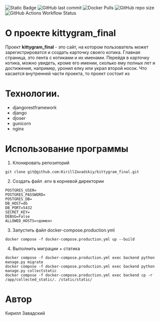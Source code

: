![Static Badge](https://img.shields.io/badge/Python-blue)
![GitHub last commit](https://img.shields.io/github/last-commit/KirillZavadskiy/kittygram_final)
![Docker Pulls](https://img.shields.io/docker/pulls/KirillZavadskiy/kittygram_final)
![GitHub repo size](https://img.shields.io/github/repo-size/KirillZavadskiy/kittygram_final)
![GitHub Actions Workflow Status](https://img.shields.io/github/actions/workflow/status/KirillZavadskiy/kittygram_final/.github/workflows/main.yml)



# О проекте kittygram_final 
Проект **kittygram_final** - это сайт, на котором пользователь может зарегистрироватся и создать карточку своего котика. Главная страница, это лента с котиками и их именами. Перейдя в карточку котика, можно увидеть, кроме его имении, сколько ему полных лет и достижения, например, уронил елку или украл второй носок. Что касается внутренней части проекта, то проект состоит из 
# Технологии. 
- djangorestframework 
- django 
- djoser
- gunicorn
- nginx

# Использование программы
1. Клонировать репозиторий 
```` 
git clone git@github.com:KirillZavadskiy/kittygram_final.git
```` 
2. Cоздать файл .env в корневой директории
```` 
POSTGRES_USER=
POSTGRES_PASSWORD=
POSTGRES_DB=
DB_HOST=db
DB_PORT=5432
SECRET_KEY=
DEBUG=False
ALLOWED_HOSTS=<домен>
```` 
3. Запустить файл docker-compose.production.yml
```` 
docker compose -f docker-compose.production.yml up --build
```` 
4. Выполнить миграции + статика
```` 
docker compose -f docker-compose.production.yml exec backend python manage.py migrate
docker compose -f docker-compose.production.yml exec backend python manage.py collectstatic
docker compose -f docker-compose.production.yml exec backend cp -r /app/collected_static/. /static/static/
```` 
# Автор
Кирилл Завадский
